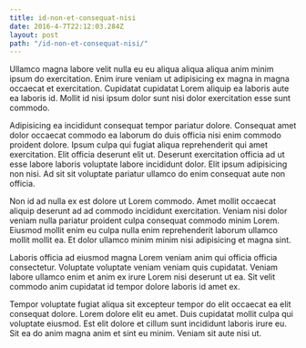 ```yaml
---
title: id-non-et-consequat-nisi
date: 2016-4-7T22:12:03.284Z
layout: post
path: "/id-non-et-consequat-nisi/"
---
```


Ullamco magna labore velit nulla eu eu aliqua aliqua aliqua anim minim ipsum do exercitation. Enim irure veniam ut adipisicing ex magna in magna occaecat et exercitation. Cupidatat cupidatat Lorem aliquip ea laboris aute ea laboris id. Mollit id nisi ipsum dolor sunt nisi dolor exercitation esse sunt commodo.

Adipisicing ea incididunt consequat tempor pariatur dolore. Consequat amet dolor occaecat commodo ea laborum do duis officia nisi enim commodo proident dolore. Ipsum culpa qui fugiat aliqua reprehenderit qui amet exercitation. Elit officia deserunt elit ut. Deserunt exercitation officia ad ut esse labore laboris voluptate labore incididunt dolor. Elit ipsum adipisicing non nisi. Ad sit sit voluptate pariatur ullamco do enim consequat aute non officia.

Non id ad nulla ex est dolore ut Lorem commodo. Amet mollit occaecat aliquip deserunt ad ad commodo incididunt exercitation. Veniam nisi dolor veniam nulla pariatur proident culpa consequat commodo minim Lorem. Eiusmod mollit enim eu culpa nulla enim reprehenderit laborum ullamco mollit mollit ea. Et dolor ullamco minim minim nisi adipisicing et magna sint.

Laboris officia ad eiusmod magna Lorem veniam anim qui officia officia consectetur. Voluptate voluptate veniam veniam quis cupidatat. Veniam labore ullamco enim et anim ex irure Lorem nisi deserunt ut ea. Sit velit commodo anim cupidatat id tempor dolore laboris id amet ex.

Tempor voluptate fugiat aliqua sit excepteur tempor do elit occaecat ea elit consequat dolore. Lorem dolore elit eu amet. Duis cupidatat mollit culpa qui voluptate eiusmod. Est elit dolore et cillum sunt incididunt laboris irure eu. Sit ea do anim magna anim et sint eu minim. Veniam sit aute nisi ut.